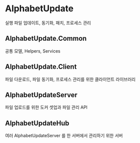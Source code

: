 # AlphabetUpdate

실행 파일 업데이트, 동기화, 패치, 프로세스 관리

## AlphabetUpdate.Common

공통 모델, Helpers, Services

## AlphabetUpdate.Client

파일 다운로드, 파일 동기화, 프로세스 관리를 위한 클라이언트 라이브러리

## AlphabetUpdateServer

파일 업로드를 위한 도커 셋업과 파일 관리 API

## AlphabetUpdateHub

여러 AlphabetUpdateServer 를 한 서버에서 관리하기 위한 서버
